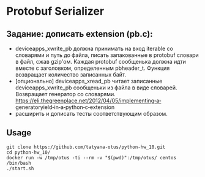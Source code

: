 # Protobuf Serializer
##  Задание: дописать extension (pb.c):
* deviceapps_xwrite_pb должна принимать на вход iterable со словарями и путь до файла, писать запакованные в
protobuf словари в файл, сжав gzip'ом. Каждая protobuf сообщенька должна идти вместе с заголовком,
определенным pbheader_t. Функция возвращает количество записанных байт.
* [опционально] deviceapps_xread_pb читает записанные deviceapps_xwrite_pb сообщеньки из файла в виде
словарей. Возвращает генератор со словарями. https://eli.thegreenplace.net/2012/04/05/implementing‐a‐
generatoryield‐in‐a‐python‐c‐extension
* расширить и дописать тесты соответствующим образом.

## Usage
```
git clone https://github.com/tatyana-otus/python-hw_10.git
cd python-hw_10/
docker run -w /tmp/otus -ti --rm -v "$(pwd)":/tmp/otus/ centos /bin/bash
./start.sh
```